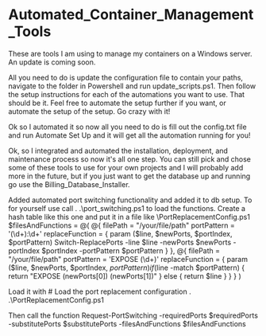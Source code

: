 # Automated_Container_Management_Tools
These are tools I am using to manage my containers on a Windows server. An update is coming soon.

All you need to do is update the configuration file to contain your paths, navigate to the folder in Powershell and run update_scripts.ps1. Then follow the setup instructions for each of the automations you want to use. That should be it. Feel free to automate the setup further if you want, or automate the setup of the setup. Go crazy with it!

Ok so I automated it so now all you need to do is fill out the config.txt file and run Automate Set Up and it will get all the automation running for you!

Ok, so I integrated and automated the installation, deployment, and maintenance process so now it's all one step. You can still pick and chose some of these tools to use for your own projects and I will probably add more in the future, but if you just want to get the database up and running go use the Billing_Database_Installer.

Added automated port switching functionality and added it to db setup.
To for yourself use call
. .\port_switching.ps1
to load the functions.
Create a hash table like this one and put it in a file like \PortReplacementConfig.ps1 
$filesAndFunctions = @(
    @{
        filePath = "/your/file/path"
        portPattern = '(\d+):\d+'
        replaceFunction = { param ($line, $newPorts, $portIndex, $portPattern) Switch-ReplacePorts -line $line -newPorts $newPorts -portIndex $portIndex -portPattern $portPattern }
    },
    @{
        filePath = "/your/file/path"
        portPattern = 'EXPOSE (\d+)'
        replaceFunction = { param ($line, $newPorts, $portIndex, $portPattern)
            if ($line -match $portPattern) {
                return "EXPOSE $($newPorts[0]) $($newPorts[1])"
            } else {
                return $line
            }
        }
    }
)

Load it with # Load the port replacement configuration
. .\PortReplacementConfig.ps1

Then call the function
Request-PortSwitching -requiredPorts $requiredPorts -substitutePorts $substitutePorts -filesAndFunctions $filesAndFunctions
